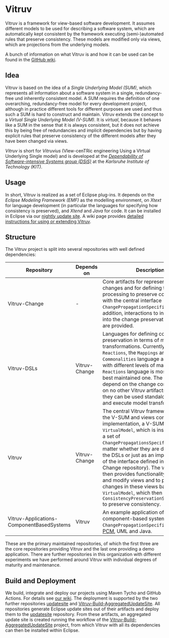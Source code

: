 # Vitruv

Vitruv is a framework for view-based software development. It assumes different models to be used for describing a software system,
which are automatically kept consistent by the framework executing (semi-)automated rules that preserve consistency. These models are modified only via views, which are projections from the underlying models. 

A bunch of information on what Vitruv is and how it can be used can be found in the [GitHub wiki](http://vitruv.tools).

## Idea

Vitruv is based on the idea of a _Single Underlying Model (SUM)_, which represents all information about a software system in a single, redundancy-free und inherently consistent model. A SUM requires the definition of one overarching, redundancy-free model for every development project, although in practice different tools for different purposes are used and thus such a SUM is hard to construct and maintain. Vitruv extends the concept to a _Virtual Single Underlying Model (V-SUM)_. It is _virtual_, because it behaves like a SUM in the sense that it is always consistent, but it does not achieve this by being free of redundancies and implicit dependencies but by having explicit rules that preserve consistency of the different models after they have been changed via views.

_Vitruv_ is short for _Vitruvius_ (VIew-cenTRic engineering Using a VIrtual Underlying Single model) and is developed at the
[_Dependability of Software-intensive Systems group (DSiS)_](http://dsis.kastel.kit.edu/) at the _Karlsruhe Institute of Technology (KIT)_.

## Usage

In short, Vitruv is realized as a set of Eclipse plug-ins. It depends on the _Eclipse Modeling Framework (EMF)_ as the modelling environment, on _Xtext_ for language development (in particular the languages for specifying how consistency is preserved), and _Xtend_ and _Java_ for code. 
It can be installed in Eclipse via our [nightly update site](http://vitruv.tools/updatesite/nightly/aggregated). A wiki page provides [detailed instructions for using or extending Vitruv](https://github.com/vitruv-tools/Vitruv/wiki/Getting-Started).

## Structure

The Vitruv project is split into several repositories with well defined dependencies:

| Repository | Depends on | Description | CI |
| ---------- | ---------- | ----------- | -- |
| Vitruv-Change | - | Core artifacts for representing model changes and for defining their processing to preserve consistency with the central interface `ChangePropagationSpecification`. In addition, interactions to involve the user into the change preservation process are provided. | [![GitHub Action CI](https://github.com/vitruv-tools/Vitruv-Change/workflows/CI/badge.svg)](https://github.com/vitruv-tools/Vitruv-Change/actions?query=workflow%3ACI) |
| Vitruv-DSLs | Vitruv-Change | Languages for defining consistency preservation in terms of model transformations. Currently, the `Reactions`, the `Mappings` and the `Commonalities` language are available with different levels of maturity. The `Reactions` language is most used and best maintained one. The DSLs only depend on the change core artifacts but on no other Vitruv artifacts, such that they can be used standalone to define and execute model transformations. | [![GitHub Action CI](https://github.com/vitruv-tools/Vitruv-DSLs/workflows/CI/badge.svg)](https://github.com/vitruv-tools/Vitruv-DSLs/actions?query=workflow%3ACI) |
| Vitruv | Vitruv-Change | The central Vitruv framework providing the V-SUM and views concepts. In the implementation, a V-SUM is called `VirtualModel`, which is instantiated with a set of `ChangePropagationsSpecifications` (no matter whether they are developed with the DSLs or just as an implementation of the interface defined in the Vitruv-Change repository). The `VirtualModel` then provides functionality to derive and modify views and to propagate the changes in these views back to the `VirtualModel`, which then executes the `ConsistencyPreservationSpecifications` to preserve consistency. | [![GitHub Action CI](https://github.com/vitruv-tools/Vitruv/workflows/CI/badge.svg)](https://github.com/vitruv-tools/Vitruv/actions?query=workflow%3ACI) |
| Vitruv-Applications-ComponentBasedSystems | Vitruv | An example application of Vitruv for component-based systems, providing `ChangePropagationSpecifications` for [PCM](https://palladio-simulator.com), UML and Java. | [![GitHub Action CI](https://github.com/vitruv-tools/Vitruv-Applications-ComponentBasedSystems/workflows/CI/badge.svg)](https://github.com/vitruv-tools/Vitruv-Applications-ComponentBasedSystems/actions?query=workflow%3ACI) |

These are the primary maintained repositories, of which the first three are the core repositories providing Vitruv and the last one providing a demo application. There are further repositories in this organization with different experiments we have performed around Vitruv with individual degrees of maturity and maintenance.

## Build and Deployment

We build, integrate and deploy our projects using Maven Tycho and GitHub Actions. For details see [our wiki](https://github.com/vitruv-tools/Vitruv/wiki/Build-and-Continuous-Integration). The deployment is supported by the two further repositories [updatesite](https://github.com/vitruv-tools/updatesite) and [Vitruv-Build-AggregatedUpdateSite](https://github.com/vitruv-tools/Vitruv-Build-AggregatedUpdateSite). All repositories generate Eclipse update sites out of their artifacts and deploy them to the [updatesite](https://github.com/vitruv-tools/updatesite) repository. From these artifacts, an aggregated update site is created running the workflow of the [Vitruv-Build-AggregatedUpdateSite](https://github.com/vitruv-tools/Vitruv-Build-AggregatedUpdateSite) project, from which Vitruv with all its dependencies can then be installed within Eclipse.
